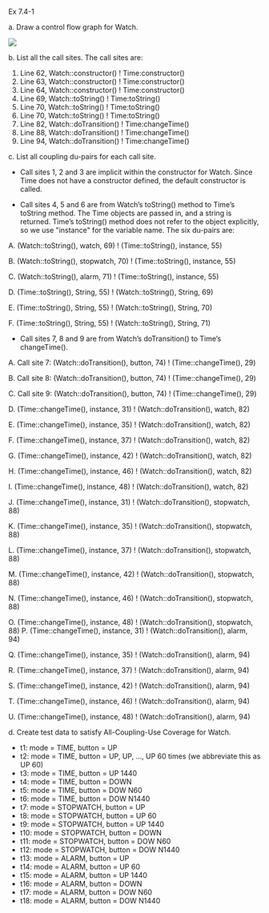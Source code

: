 Ex 7.4-1

a. Draw a control flow graph for Watch.

![](resources\Screenshot_1.png)

b. List all the call sites.
The call sites are:

1. Line 62, Watch::constructor() ! Time:constructor()
2. Line 63, Watch::constructor() ! Time:constructor()
3. Line 64, Watch::constructor() ! Time:constructor()
4. Line 69, Watch::toString() ! Time:toString()
5. Line 70, Watch::toString() ! Time:toString()
6. Line 70, Watch::toString() ! Time:toString()
7. Line 82, Watch::doTransition() ! Time:changeTime()
8. Line 88, Watch::doTransition() ! Time:changeTime()
9. Line 94, Watch::doTransition() ! Time:changeTime()

c. List all coupling du-pairs for each call site.

-  Call sites 1, 2 and 3 are implicit within the constructor for Watch. Since Time
  does not have a constructor defined, the default constructor is called.
  
-  Call sites 4, 5 and 6 are from Watch’s toString() method to Time’s toString
  method. The Time objects are passed in, and a string is returned. Time’s toString()
  method does not refer to the object explicitly, so we use "instance" for the variable
  name. The six du-pairs are:
  
  A. (Watch::toString(), watch, 69) ! (Time::toString(), instance, 55)
  
  B. (Watch::toString(), stopwatch, 70) ! (Time::toString(), instance, 55)
  
  C. (Watch::toString(), alarm, 71) ! (Time::toString(), instance, 55)
  
  D. (Time::toString(), String, 55) ! (Watch::toString(), String, 69)
  
  E. (Time::toString(), String, 55) ! (Watch::toString(), String, 70)
  
  F. (Time::toString(), String, 55) ! (Watch::toString(), String, 71)
  
-  Call sites 7, 8 and 9 are from Watch’s doTransition() to Time’s changeTime().

  A. Call site 7: (Watch::doTransition(), button, 74) ! (Time::changeTime(), 29)
  
  B. Call site 8: (Watch::doTransition(), button, 74) ! (Time::changeTime(), 29)
  
  C. Call site 9: (Watch::doTransition(), button, 74) ! (Time::changeTime(), 29)
  
  D. (Time::changeTime(), instance, 31) ! (Watch::doTransition(), watch, 82)
  
  E. (Time::changeTime(), instance, 35) ! (Watch::doTransition(), watch, 82)
  
  F. (Time::changeTime(), instance, 37) ! (Watch::doTransition(), watch, 82)
  
  G. (Time::changeTime(), instance, 42) ! (Watch::doTransition(), watch, 82)
  
  H. (Time::changeTime(), instance, 46) ! (Watch::doTransition(), watch, 82)
  
  I. (Time::changeTime(), instance, 48) ! (Watch::doTransition(), watch, 82)
  
  J. (Time::changeTime(), instance, 31) ! (Watch::doTransition(), stopwatch, 88)
  
  K. (Time::changeTime(), instance, 35) ! (Watch::doTransition(), stopwatch, 88)
  
  L. (Time::changeTime(), instance, 37) ! (Watch::doTransition(), stopwatch, 88)
  
  M. (Time::changeTime(), instance, 42) ! (Watch::doTransition(), stopwatch, 88)
  
  N. (Time::changeTime(), instance, 46) ! (Watch::doTransition(), stopwatch, 88)
  
  O. (Time::changeTime(), instance, 48) ! (Watch::doTransition(), stopwatch, 88)
  P. (Time::changeTime(), instance, 31) ! (Watch::doTransition(), alarm, 94)
  
  Q. (Time::changeTime(), instance, 35) ! (Watch::doTransition(), alarm, 94)
  
  R. (Time::changeTime(), instance, 37) ! (Watch::doTransition(), alarm, 94)
  
  S. (Time::changeTime(), instance, 42) ! (Watch::doTransition(), alarm, 94)
  
  T. (Time::changeTime(), instance, 46) ! (Watch::doTransition(), alarm, 94)
  
  U. (Time::changeTime(), instance, 48) ! (Watch::doTransition(), alarm, 94)

d. Create test data to satisfy All-Coupling-Use Coverage for Watch.
+ t1: mode = TIME, button = UP
+ t2: mode = TIME, button = UP, UP, ..., UP 60 times (we abbreviate this as
  UP 60)
+ t3: mode = TIME, button = UP 1440
+ t4: mode = TIME, button = DOWN
+ t5: mode = TIME, button = DOW N60
+ t6: mode = TIME, button = DOW N1440
+ t7: mode = STOPWATCH, button = UP
+ t8: mode = STOPWATCH, button = UP 60
+ t9: mode = STOPWATCH, button = UP 1440
+ t10: mode = STOPWATCH, button = DOWN
+ t11: mode = STOPWATCH, button = DOW N60
+ t12: mode = STOPWATCH, button = DOW N1440
+ t13: mode = ALARM, button = UP
+ t14: mode = ALARM, button = UP 60
+ t15: mode = ALARM, button = UP 1440
+ t16: mode = ALARM, button = DOWN
+ t17: mode = ALARM, button = DOW N60
+ t18: mode = ALARM, button = DOW N1440
